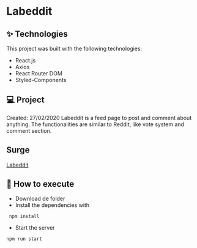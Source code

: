 # Labeddit

## ✨ Technologies
This project was built with the following technologies:

* React.js
* Axios
* React Router DOM
* Styled-Components

## 💻 Project
Created: 27/02/2020
Labeddit is a feed page to post and comment about anything. The functionalities are similar to Reddit, like vote system and comment section.

## Surge
[Labeddit](http://fabio-epps-labeddit.surge.sh/)

## 🚀 How to execute
* Download de folder
* Install the dependencies with
 ```
  npm install
 ```
* Start the server
 ```
 npm run start
 ```
